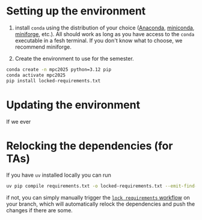 # Setting up the environment

1. install `conda` using the distribution of your choice ([Anaconda](https://www.anaconda.com/download), [miniconda](/docs/getting-started/miniconda/install#windows-installation), [miniforge](https://github.com/conda-forge/miniforge), etc.).
All should work as long as you have access to the `conda` executable in a fesh terminal.
If you don't know what to choose, we recommend miniforge.

2. Create the environment to use for the semester.

```bash
conda create -n mpc2025 python=3.12 pip
conda activate mpc2025
pip install locked-requirements.txt
```

# Updating the environment

If we ever

# Relocking the dependencies (for TAs)

If you have `uv` installed locally you can run
```bash
uv pip compile requirements.txt -o locked-requirements.txt --emit-find-links --universal --python-version 3.12
```
if not, you can simply manually trigger the [`lock requirements` workflow](.github/workflows/lock_requirements.yml) on your branch, which will automatically relock the dependencies and push the changes if there are some.
